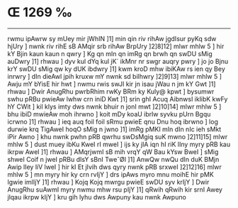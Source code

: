 # Œ 1269 ‰
---
rwmu ipAwrw sy mUey mir jWhIN ]1] min qin riv rihAw jgdIsur pyKq
sdw hjUry ] nwnk riv rihE sB AMqir srb rihAw BrpUry ]2]8]12]
mlwr mhlw 5 ] hir kY Bjin kaun kaun n qwry ] Kg qn mIn qn imRg
qn brwh qn swDU sMig auDwry ]1] rhwau ] dyv kul dYq kul jK´ ikMnr nr
swgr auqry pwry ] jo jo Bjnu krY swDU sMig qw ky dUK ibdwry ]1] kwm
kroD mhw ibiKAw rs ien qy Bey inrwry ] dIn dieAwl jpih kruxw mY
nwnk sd bilhwry ]2]9]13] mlwr mhlw 5 ] Awju mY bYisE hir hwt
] nwmu rwis swJI kir jn isau jWau n jm kY Gwt ]1] rhwau ] Dwir
AnugRhu pwrbRhim rwKy BRm ky Kuly@ kpwt ] bysumwr swhu pRBu pwieAw lwhw
crn iniD Kwt ]1] srin ghI Acuq AibnwsI iklibK kwFy hY CWit ]
kil klys imty dws nwnk bhuir n jonI mwt ]2]10]14] mlwr mhlw 5
] bhu ibiD mwieAw moh ihrwno ] koit mDy koaU ibrlw syvku pUrn Bgqu
icrwno ]1] rhwau ] ieq auq foil foil sRmu pwieE qnu Dnu hoq ibrwno ]
log durwie krq TigAweI hoqO sMig n jwno ]1] imRg pMKI mIn dIn nIc
ieh sMkt iPir Awno ] khu nwnk pwhn pRB qwrhu swDsMgiq suK mwno
]2]11]15] mlwr mhlw 5 ] dust muey ibKu KweI rI mweI ] ijs ky jIA
iqn hI riK lIny myry pRB kau ikrpw AweI ]1] rhwau ] AMqrjwmI sB
mih vrqY qW Bau kYsw BweI ] sMig shweI Coif n jweI pRBu dIsY sBnI
TweˆØI ]1] AnwQw nwQu dIn duK BMjn Awip lIey liV lweI ] hir kI Et
jIvih dws qyry nwnk pRB srxweI ]2]12]16] mlwr mhlw 5 ] mn myry
hir ky crn rvIjY ] drs ipAws myro mnu moihE hir pMK lgwie imlIjY
]1] rhwau ] Kojq Kojq mwrgu pwieE swDU syv krIjY ] Dwir AnugRhu
suAwmI myry nwmu mhw rsu pIjY ]1] qRwih qRwih kir srnI Awey jlqau
ikrpw kIjY ] kru gih lyhu dws Awpuny kau nwnk Awpuno
####
